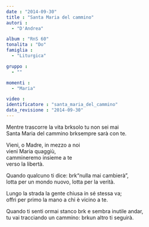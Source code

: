 ```yaml
---
date : "2014-09-30"
title : "Santa Maria del cammino"
autori : 
  - "D'Andrea"

album : "RnS 60"
tonalita : "Do"
famiglia : 
  - "Liturgica"

gruppo : 
  - ""

momenti : 
  - "Maria"

video : 
identificatore : "santa_maria_del_cammino"
data_revisione : "2014-09-30"
---
```

  
  
Mentre trascorre la vita brksolo tu non sei mai   
Santa Maria del cammino brksempre sarà con te.   
  
  
Vieni, o Madre, in mezzo a noi  
vieni Maria quaggiù,   
cammineremo insieme a te  
verso la libertà.  
  
  
Quando qualcuno ti dice: brk“nulla mai cambierà”,   
lotta per un mondo nuovo, lotta per la verità.   
  
  
Lungo la strada la gente chiusa in sé stessa va;   
offri per primo la mano a chi è vicino a te.   
  
  
Quando ti senti ormai stanco brk e sembra inutile andar,   
tu vai tracciando un cammino: brkun altro ti seguirà.   
  
